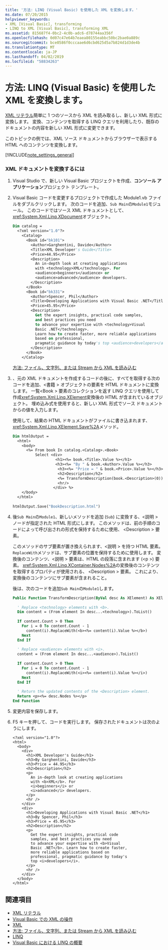 ```yaml
---
title: '方法: LINQ (Visual Basic) を使用した XML を変換します。'
ms.date: 07/20/2015
helpviewer_keywords:
- XML [Visual Basic], transforming
- LINQ to XML [Visual Basic], transforming XML
ms.assetid: 815687f4-0bc2-4c0b-adc6-d78744aa356f
ms.openlocfilehash: 0d07c47e64b7eaea80155eabbc50bc2bae0a889c
ms.sourcegitcommit: bce0586f0cccaae6d6cbd625d5a7b824d1d3de4b
ms.translationtype: MT
ms.contentlocale: ja-JP
ms.lasthandoff: 04/02/2019
ms.locfileid: "58834263"
---
```

# <a name="how-to-transform-xml-by-using-linq-visual-basic"></a>方法: LINQ (Visual Basic) を使用した XML を変換します。
[XML リテラル](../../../../visual-basic/language-reference/xml-literals/index.md)簡単に 1 つのソースから XML を読み取るし、新しい XML 形式に変換します。 変換、コンテンツを取得する LINQ クエリを利用したり、既存のドキュメントの内容を新しい XML 形式に変更できます。  
  
 このトピックの例では、XML ソース ドキュメントからブラウザーで表示する HTML へのコンテンツを変換します。  
  
[!INCLUDE[note_settings_general](~/includes/note-settings-general-md.md)]  
  
### <a name="to-transform-an-xml-document"></a>XML ドキュメントを変換するには  
  
1.  Visual Studio で、新しい Visual Basic プロジェクトを作成、**コンソール アプリケーション**プロジェクト テンプレート。  
  
2.  Visual Basic コードを変更するプロジェクトで作成した Module1.vb ファイルをダブルクリックします。 次のコードを追加、`Sub Main`の`Module1`モジュール。 このコードではソース XML ドキュメントとして、<xref:System.Xml.Linq.XDocument>オブジェクト。  
  
    ```vb  
    Dim catalog =   
      <?xml version="1.0"?>  
        <Catalog>  
          <Book id="bk101">  
            <Author>Garghentini, Davide</Author>  
            <Title>XML Developer's Guide</Title>  
            <Price>44.95</Price>  
            <Description>  
              An in-depth look at creating applications  
              with <technology>XML</technology>. For   
              <audience>beginners</audience> or   
              <audience>advanced</audience> developers.  
            </Description>  
          </Book>  
          <Book id="bk331">  
            <Author>Spencer, Phil</Author>  
            <Title>Developing Applications with Visual Basic .NET</Title>  
            <Price>45.95</Price>  
            <Description>  
              Get the expert insights, practical code samples,   
              and best practices you need   
              to advance your expertise with <technology>Visual   
              Basic .NET</technology>.   
              Learn how to create faster, more reliable applications  
              based on professional,   
              pragmatic guidance by today's top <audience>developers</audience>.  
            </Description>  
          </Book>  
        </Catalog>  
    ```  
  
     [方法: ファイル、文字列、または Stream から XML を読み込む](../../../../visual-basic/programming-guide/language-features/xml/how-to-load-xml-from-a-file-string-or-stream.md)
  
3.  、元の XML ドキュメントを作成するコードの後に、すべてを取得する次のコードを追加、\<書籍 > オブジェクトの要素を HTML ドキュメントに変換します。 一覧\<Book > 要素のコレクションを返す LINQ クエリを使用して作成<xref:System.Xml.Linq.XElement>変換後の HTML が含まれているオブジェクト。 埋め込み式を使用すると、新しい XML 形式でソース ドキュメントからの値を入力します。  
  
     使用して、結果の HTML ドキュメントがファイルに書き込まれます、<xref:System.Xml.Linq.XElement.Save%2A>メソッド。  
  
    ```vb  
    Dim htmlOutput =   
      <html>  
        <body>  
          <%= From book In catalog.<Catalog>.<Book>   
              Select <div>  
                       <h1><%= book.<Title>.Value %></h1>  
                       <h3><%= "By " & book.<Author>.Value %></h3>  
                        <h3><%= "Price = " & book.<Price>.Value %></h3>  
                        <h2>Description</h2>  
                        <%= TransformDescription(book.<Description>(0)) %>  
                        <hr/>  
                      </div> %>  
        </body>  
      </html>  
  
    htmlOutput.Save("BookDescription.html")  
    ```  
  
4.  後`Sub Main`の`Module1`、新しいメソッドを追加 (`Sub`) に変換する、\<説明 > ノードが指定された HTML 形式にします。 このメソッドは、前の手順のコードによって呼び出されの形式を保持するために使用、 \<Description > 要素。  
  
     このメソッドのサブ要素が置き換えられます、\<説明 > を持つ HTML 要素。 `ReplaceWith`メソッドは、サブ要素の位置を保持するために使用します。 変換後のコンテンツ、\<説明 > 要素は、HTML の段落に含まれます (\<p >) 要素。 <xref:System.Xml.Linq.XContainer.Nodes%2A>の変換後のコンテンツを取得するプロパティが使用される、 \<Description > 要素。 これにより、変換後のコンテンツにサブ要素が含まれること。  
  
     後は、次のコードを追加`Sub Main`の`Module1`します。  
  
    ```vb  
    Public Function TransformDescription(ByVal desc As XElement) As XElement  
  
      ' Replace <technology> elements with <b>.  
      Dim content = (From element In desc...<technology>).ToList()  
  
      If content.Count > 0 Then  
        For i = 0 To content.Count - 1  
          content(i).ReplaceWith(<b><%= content(i).Value %></b>)  
        Next  
      End If  
  
      ' Replace <audience> elements with <i>.  
      content = (From element In desc...<audience>).ToList()  
  
      If content.Count > 0 Then  
        For i = 0 To content.Count - 1  
          content(i).ReplaceWith(<i><%= content(i).Value %></i>)  
        Next  
      End If  
  
      ' Return the updated contents of the <Description> element.  
      Return <p><%= desc.Nodes %></p>  
    End Function  
    ```  
  
5.  変更内容を保存します。  
  
6.  F5 キーを押して、コードを実行します。 保存されたドキュメントは次のようにします。  
  
    ```  
    <?xml version="1.0"?>  
    <html>  
      <body>  
        <div>  
          <h1>XML Developer's Guide</h1>  
          <h3>By Garghentini, Davide</h3>  
          <h3>Price = 44.95</h3>  
          <h2>Description</h2>  
          <p>  
            An in-depth look at creating applications  
            with <b>XML</b>. For   
            <i>beginners</i> or   
            <i>advanced</i> developers.  
          </p>  
          <hr />  
        </div>  
        <div>  
          <h1>Developing Applications with Visual Basic .NET</h1>  
          <h3>By Spencer, Phil</h3>  
          <h3>Price = 45.95</h3>  
          <h2>Description</h2>  
          <p>  
            Get the expert insights, practical code   
            samples, and best practices you need   
            to advance your expertise with <b>Visual   
            Basic .NET</b>. Learn how to create faster,  
            more reliable applications based on  
            professional, pragmatic guidance by today's   
            top <i>developers</i>.  
          </p>  
          <hr />  
        </div>  
      </body>  
    </html>  
    ```  
  
## <a name="see-also"></a>関連項目

- [XML リテラル](../../../../visual-basic/language-reference/xml-literals/index.md)
- [Visual Basic での XML の操作](../../../../visual-basic/programming-guide/language-features/xml/manipulating-xml.md)
- [XML](../../../../visual-basic/programming-guide/language-features/xml/index.md)
- [方法: ファイル、文字列、または Stream から XML を読み込む](../../../../visual-basic/programming-guide/language-features/xml/how-to-load-xml-from-a-file-string-or-stream.md)
- [LINQ](../../../../visual-basic/programming-guide/language-features/linq/index.md)
- [Visual Basic における LINQ の概要](../../../../visual-basic/programming-guide/language-features/linq/introduction-to-linq.md)
